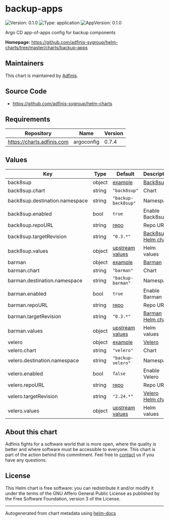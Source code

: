 # backup-apps

![Version: 0.1.0](https://img.shields.io/badge/Version-0.1.0-informational?style=flat-square) ![Type: application](https://img.shields.io/badge/Type-application-informational?style=flat-square) ![AppVersion: 0.1.0](https://img.shields.io/badge/AppVersion-0.1.0-informational?style=flat-square)

Argo CD app-of-apps config for backup components

**Homepage:** <https://github.com/adfinis-sygroup/helm-charts/tree/master/charts/backup-apps>

## Maintainers
This chart is maintained by [Adfinis](https://adfinis.com/?pk_campaign=github&pk_kwd=helm-charts).

## Source Code

* <https://github.com/adfinis-sygroup/helm-charts>

## Requirements

| Repository | Name | Version |
|------------|------|---------|
| https://charts.adfinis.com | argoconfig | 0.7.4 |

## Values

| Key | Type | Default | Description |
|-----|------|---------|-------------|
| back8sup | object | [example](./examples/back8sup.yaml) | [Back8sup](https://github.com/adfinis-sygroup/back8sup) |
| back8sup.chart | string | `"back8sup"` | Chart |
| back8sup.destination.namespace | string | `"backup-back8sup"` | Namespace |
| back8sup.enabled | bool | `true` | Enable Back8sup |
| back8sup.repoURL | string | [repo](https://charts.adfinis.com) | Repo URL |
| back8sup.targetRevision | string | `"0.3.*"` | [Back8sup Helm chart](https://github.com/adfinis-sygroup/helm-charts/tree/master/charts/back8sup) |
| back8sup.values | object | [upstream values](https://github.com/adfinis-sygroup/helm-charts/blob/master/charts/back8sup/values.yaml) | Helm values |
| barman | object | [example](./examples/barman.yaml) | [Barman](https://github.com/EnterpriseDB/barman) |
| barman.chart | string | `"barman"` | Chart |
| barman.destination.namespace | string | `"backup-barman"` | Namespace |
| barman.enabled | bool | `true` | Enable Barman |
| barman.repoURL | string | [repo](https://charts.adfinis.com) | Repo URL |
| barman.targetRevision | string | `"0.3.*"` | [Barman Helm chart](https://github.com/adfinis-sygroup/helm-charts/tree/master/charts/barman) |
| barman.values | object | [upstream values](https://github.com/adfinis-sygroup/helm-charts/blob/master/charts/barman/values.yaml) | Helm values |
| velero | object | [example](./examples/velero.yaml) | [Velero](https://velero.io/) |
| velero.chart | string | `"velero"` | Chart |
| velero.destination.namespace | string | `"backup-velero"` | Namespace |
| velero.enabled | bool | `false` | Enable Velero |
| velero.repoURL | string | [repo](https://vmware-tanzu.github.io/helm-charts) | Repo URL |
| velero.targetRevision | string | `"2.24.*"` | [Velero Helm chart](https://github.com/vmware-tanzu/helm-charts/tree/main/charts/velero) |
| velero.values | object | [upstream values](https://github.com/vmware-tanzu/helm-charts/blob/main/charts/velero/values.yaml) | Helm values |

## About this chart

Adfinis fights for a software world that is more open, where the quality is
better and where software must be accessible to everyone. This chart
is part of the action behind this commitment. Feel free to
[contact](https://adfinis.com/kontakt/?pk_campaign=github&pk_kwd=helm-charts)
us if you have any questions.

## License

This Helm chart is free software: you can redistribute it and/or modify it under the terms
of the GNU Affero General Public License as published by the Free Software Foundation,
version 3 of the License.

----------------------------------------------
Autogenerated from chart metadata using [helm-docs](https://github.com/norwoodj/helm-docs/)
